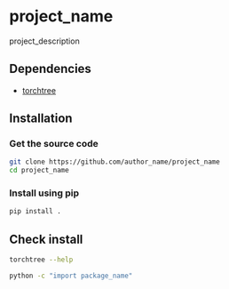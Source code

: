 # project_name

project_description

## Dependencies
 - [torchtree]

## Installation

### Get the source code
```bash
git clone https://github.com/author_name/project_name
cd project_name
```

### Install using pip
```bash
pip install .
```

## Check install

```bash
torchtree --help
```

```bash
python -c "import package_name"
```

[torchtree]: https://github.com/4ment/torchtree